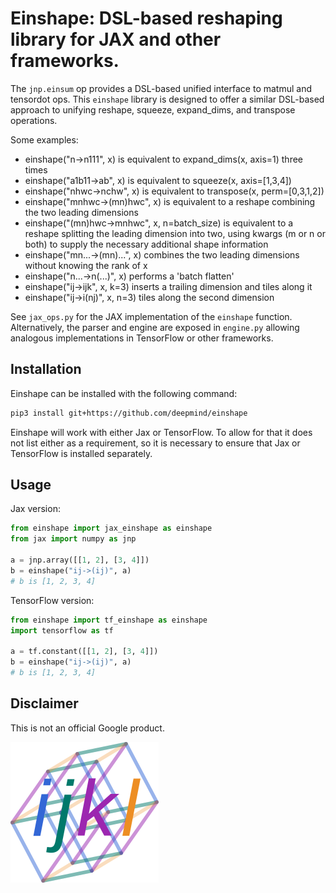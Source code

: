# Einshape: DSL-based reshaping library for JAX and other frameworks.

The `jnp.einsum` op provides a DSL-based unified interface to matmul and
tensordot ops.
This `einshape` library is designed to offer a similar DSL-based approach
to unifying reshape, squeeze, expand_dims, and transpose operations.

Some examples:

* einshape("n->n111", x) is equivalent to expand_dims(x, axis=1) three times
* einshape("a1b11->ab", x) is equivalent to squeeze(x, axis=[1,3,4])
* einshape("nhwc->nchw", x) is equivalent to transpose(x, perm=[0,3,1,2])
* einshape("mnhwc->(mn)hwc", x) is equivalent to a reshape combining
  the two leading dimensions
* einshape("(mn)hwc->mnhwc", x, n=batch_size) is equivalent to a reshape
  splitting the leading dimension into two, using kwargs (m or n or both) to
  supply the necessary additional shape information
* einshape("mn...->(mn)...", x) combines the two leading dimensions without
  knowing the rank of x
* einshape("n...->n(...)", x) performs a 'batch flatten'
* einshape("ij->ijk", x, k=3) inserts a trailing dimension and tiles along it
* einshape("ij->i(nj)", x, n=3) tiles along the second dimension

See `jax_ops.py` for the JAX implementation of the `einshape` function.
Alternatively, the parser and engine are exposed in `engine.py` allowing
analogous implementations in TensorFlow or other frameworks.

## Installation

Einshape can be installed with the following command:

```bash
pip3 install git+https://github.com/deepmind/einshape
```

Einshape will work with either Jax or TensorFlow. To allow for that it does not
list either as a requirement, so it is necessary to ensure that Jax or
TensorFlow is installed separately.

## Usage

Jax version:

```py
from einshape import jax_einshape as einshape
from jax import numpy as jnp

a = jnp.array([[1, 2], [3, 4]])
b = einshape("ij->(ij)", a)
# b is [1, 2, 3, 4]
```

TensorFlow version:

```py
from einshape import tf_einshape as einshape
import tensorflow as tf

a = tf.constant([[1, 2], [3, 4]])
b = einshape("ij->(ij)", a)
# b is [1, 2, 3, 4]
```

## Disclaimer

This is not an official Google product.

![Einshape Logo](einshape-logo.png)

